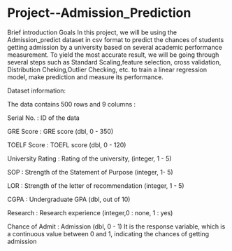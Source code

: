 # Project--Admission_Prediction
Brief introduction Goals In this project, we will be using the Admission_predict dataset in csv format to predict the chances of students getting admission by a university based on several academic performance measurement. To yield the most accurate result, we will be going through several steps such as Standard Scaling,feature selection, cross validation, Distribution Cheking,Outlier Checking, etc. to train a linear regression model, make prediction and measure its performance.

Dataset information:

The data contains 500 rows and 9 columns :

Serial No. : ID of the data

GRE Score : GRE score (dbl, 0 - 350)

TOELF Score : TOEFL score (dbl, 0 - 120)

University Rating : Rating of the university, (integer, 1 - 5)

SOP : Strength of the Statement of Purpose (integer, 1- 5)

LOR : Strength of the letter of recommendation (integer, 1 - 5)

CGPA : Undergraduate GPA (dbl, out of 10)

Research : Research experience (integer,0 : none, 1 : yes)

Chance of Admit : Admission (dbl, 0 - 1) It is the response variable, which is a continuous value between 0 and 1, indicating the chances of getting admission
